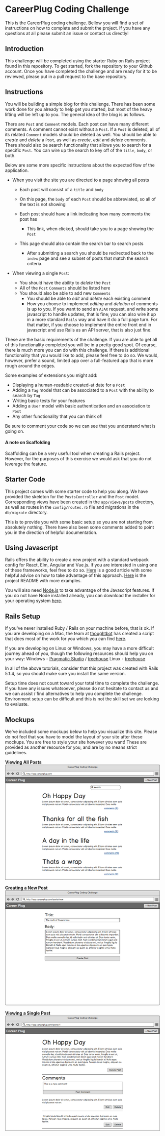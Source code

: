 # CareerPlug Coding Challenge

This is the CareerPlug coding challenge. Bellow you will find a set of instructions on how to complete and submit the project. If you have any questions at all please submit an issue or contact us directly!

## Introduction
This challenge will be completed using the starter Ruby on Rails project found in this repository. To get started, fork the repository to your Github account. Once you have completed the challenge and are ready for it to be reviewed, please put in a pull request to the base repository.

## Instructions
You will be building a simple blog for this challenge. There has been some work done for you already to help get you started, but most of the heavy lifting will be left up to you. The general idea of the blog is as follows.

There are `Post` and `Comment` models. Each post can have many different comments. A comment cannot exist without a `Post`. If a `Post` is deleted, all of its related `Comment` models should be deleted as well. You should be able to _create_ and _delete_ a `Post`, as well as _create_, _edit_ and _delete_ comments. There should also be search functionality that allows you to search for a specific `Post`. You can wire up the search to key off of the `title`, `body`, or both.

Below are some more specific instructions about the expected flow of the application.

- When you visit the site you are directed to a page showing all posts
  - Each post will consist of a `title` and `body`
  - On this page, the `body` of each `Post` should be abbreviated, so all of the text is not showing
  - Each post should have a link indicating how many comments the post has
    - This link, when clicked, should take you to a page showing the `Post`

  - This page should also contain the search bar to search posts
    - After submitting a search you should be redirected back to the `index` page and see a subset of posts that match the search criteria.

- When viewing a single `Post`:
  - You should have the ability to _delete_ the `Post`
  - All of the `Post` `Comments` should be listed here
  - You should also be able to add new `Comments`
    - You should be able to _edit_ and _delete_ each existing comment
    - How you choose to implement _editing_ and _deletion_ of comments is up to you. If you want to send an `AJAX` request, and write some javascript to handle updates, that is fine; you can also wire it up in a more standard `Rails` way and have it do a full page turn. For that matter, if you choose to implement the entire front end in javascript and use Rails as an API server, that is also just fine.

These are the basic requirements of the challenge. If you are able to get all of this functionality completed you will be in a pretty good spot. Of course, there is much more you can do with this challenge. If there is additional functionality that you would like to add, please feel free to do so. We would, however, prefer a sound, limited app over a full-featured app that is more rough around the edges.

Some examples of extensions you might add:
  - Displaying a human-readable created-at date for a `Post`
  - Adding a `Tag` model that can be associated to a `Post` with the ability to search by `Tag`
  - Writing basic tests for your features
  - Adding a `User` model with basic authentication and an association to `Post`
  - Any other functionality that you can think of!

Be sure to comment your code so we can see that you understand what is going on.

#### A note on Scaffolding
Scaffolding can be a very useful tool when creating a Rails project. However, for the purposes of this exercise we would ask that you do not leverage the feature.

## Starter Code
This project comes with some starter code to help you along. We have provided the skeleton for the `PostsController` and the `Post` model. Corresponding views have been created in the `app/views/posts` directory, as well as routes in the `config/routes.rb` file and migrations in the `db/migrate` directory.

This is to provide you with some basic setup so you are not starting from absolutely nothing. There have also been some comments added to point you in the direction of helpful documentation.

## Using Javascript
Rails offers the ability to create a new project with a standard webpack config for React, Elm, Angular and Vue.js. If you are interested in using one of these frameworks, feel free to do so. [Here](https://medium.com/@hpux/rails-5-1-loves-javascript-a1d84d5318b) is a good article with some helpful advice on how to take advantage of this approach. [Here](https://github.com/rails/webpacker) is the project README with more examples.

You will also need [Node.js](https://nodejs.org) to take advantage of the Javascript features. If you do not have Node installed already, you can download the installer for your operating system [here](https://nodejs.org/en/download/).

## Rails Setup
If you've never installed Ruby / Rails on your machine before, that is ok. If you are developing on a Mac, the team at [thoughtbot](https://thoughtbot.com/) has created a script that does most of the work for you which you can find [here](https://github.com/thoughtbot/laptop).

If you are developing on Linux or Windows, you may have a more difficult journey ahead of you, though the following resources should help you on your way:
Windows - [Pragmatic Studio](https://pragmaticstudio.com/blog/2010/09/23/install-rails-ruby-windows) / [treehouse](http://blog.teamtreehouse.com/installing-rails-5-windows)
Linux - [treehouse](http://blog.teamtreehouse.com/installing-rails-5-linux)

In all of the above tutorials, consider that this project was created with Rails 5.1.4, so you should make sure you install the same version.

Setup time does not count toward your total time to complete the challenge. If you have any issues whatsoever, please do not hesitate to contact us and we can assist / find alternatives to help you complete the challenge. Environment setup can be difficult and this is not the skill set we are looking to evaluate.

## Mockups
We've included some mockups below to help you visualize this site. Please do not feel that you have to model the layout of your site after these mockups. You are free to style your site however you want! These are provided as another resource for you, and are by no means strict guidelines.

**Viewing All Posts**
![](docs/assets/post-index.png)

**Creating a New Post**
![](docs/assets/post-new.png)

**Viewing a Single Post**
![](docs/assets/post-show.png)
